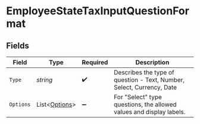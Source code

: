 # EmployeeStateTaxInputQuestionFormat


## Fields

| Field                                                                 | Type                                                                  | Required                                                              | Description                                                           |
| --------------------------------------------------------------------- | --------------------------------------------------------------------- | --------------------------------------------------------------------- | --------------------------------------------------------------------- |
| `Type`                                                                | *string*                                                              | :heavy_check_mark:                                                    | Describes the type of question - Text, Number, Select, Currency, Date |
| `Options`                                                             | List<[Options](../../Models/Components/Options.md)>                   | :heavy_minus_sign:                                                    | For "Select" type questions, the allowed values and display labels.   |